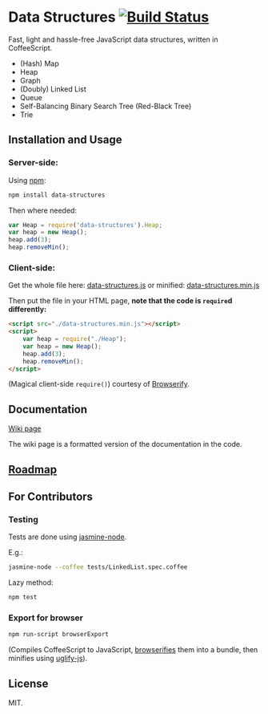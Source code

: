 # Data Structures [![Build Status](https://travis-ci.org/chenglou/data-structures.png?branch=master)](https://travis-ci.org/chenglou/data-structures)
Fast, light and hassle-free JavaScript data structures, written in CoffeeScript.

- (Hash) Map
- Heap
- Graph
- (Doubly) Linked List
- Queue
- Self-Balancing Binary Search Tree (Red-Black Tree)
- Trie

## Installation and Usage

### Server-side:
Using [npm](http://www.npmjs.org):
```bash
npm install data-structures
```
Then where needed:
```js
var Heap = require('data-structures').Heap;
var heap = new Heap();
heap.add(3);
heap.removeMin();
```

### Client-side:
Get the whole file here: [data-structures.js](https://raw.github.com/chenglou/data-structures/master/distribution/data-structures.js) or minified: [data-structures.min.js](https://raw.github.com/chenglou/data-structures/master/distribution/data-structures.min.js)

Then put the file in your HTML page, **note that the code is `require`d differently:**
```html
<script src="./data-structures.min.js"></script>
<script>
    var heap = require("./Heap");
    var heap = new Heap();
    heap.add(3);
    heap.removeMin();
</script>
```
(Magical client-side `require()`) courtesy of [Browserify](https://github.com/substack/node-browserify).

## Documentation
[Wiki page](https://github.com/chenglou/data-structures/wiki)

The wiki page is a formatted version of the documentation in the code.

## [Roadmap](https://github.com/chenglou/data-structures/wiki/Roadmap)

## For Contributors

### Testing
Tests are done using [jasmine-node](https://github.com/mhevery/jasmine-node).

E.g.:
```bash
jasmine-node --coffee tests/LinkedList.spec.coffee
```

Lazy method:
```bash
npm test
```

### Export for browser
```bash
npm run-script browserExport
```
(Compiles CoffeeScript to JavaScript, [browserifies](https://github.com/substack/node-browserify) them into a bundle, then minifies using [uglify-js](https://github.com/mishoo/UglifyJS2)).

## License
MIT.
